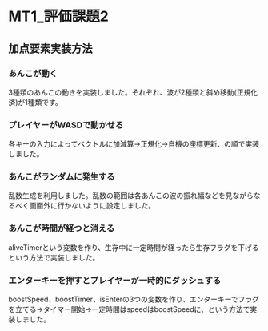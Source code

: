 # MT1_評価課題2

## 加点要素実装方法

### あんこが動く
3種類のあんこの動きを実装しました。それぞれ、波が2種類と斜め移動(正規化済)が1種類です。<br>

### プレイヤーがWASDで動かせる
各キーの入力によってベクトルに加減算→正規化→自機の座標更新、の順で実装しました。<br>

### あんこがランダムに発生する
乱数生成を利用しました。乱数の範囲は各あんこの波の振れ幅などを見ながらなるべく画面外に行かないように設定しました。<br>

### あんこが時間が経つと消える
aliveTimerという変数を作り、生存中に一定時間が経ったら生存フラグを下げるという方法で実装しました。

### エンターキーを押すとプレイヤーが一時的にダッシュする
boostSpeed、boostTimer、isEnterの3つの変数を作り、エンターキーでフラグを立てる→タイマー開始→一定時間はspeedはboostSpeedに、という方法で実装しました。
